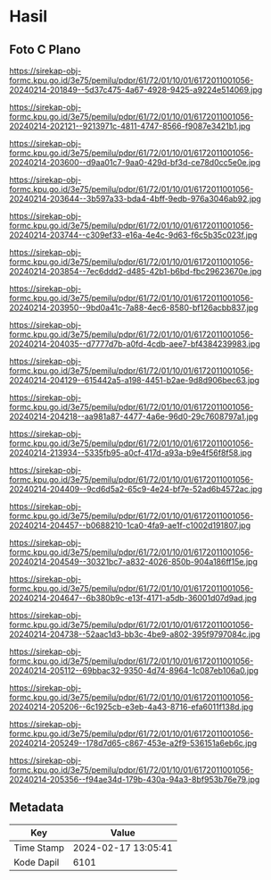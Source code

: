 # Hasil

## Foto C Plano

https://sirekap-obj-formc.kpu.go.id/3e75/pemilu/pdpr/61/72/01/10/01/6172011001056-20240214-201849--5d37c475-4a67-4928-9425-a9224e514069.jpg

https://sirekap-obj-formc.kpu.go.id/3e75/pemilu/pdpr/61/72/01/10/01/6172011001056-20240214-202121--9213971c-4811-4747-8566-f9087e3421b1.jpg

https://sirekap-obj-formc.kpu.go.id/3e75/pemilu/pdpr/61/72/01/10/01/6172011001056-20240214-203600--d9aa01c7-9aa0-429d-bf3d-ce78d0cc5e0e.jpg

https://sirekap-obj-formc.kpu.go.id/3e75/pemilu/pdpr/61/72/01/10/01/6172011001056-20240214-203644--3b597a33-bda4-4bff-9edb-976a3046ab92.jpg

https://sirekap-obj-formc.kpu.go.id/3e75/pemilu/pdpr/61/72/01/10/01/6172011001056-20240214-203744--c309ef33-e16a-4e4c-9d63-f6c5b35c023f.jpg

https://sirekap-obj-formc.kpu.go.id/3e75/pemilu/pdpr/61/72/01/10/01/6172011001056-20240214-203854--7ec6ddd2-d485-42b1-b6bd-fbc29623670e.jpg

https://sirekap-obj-formc.kpu.go.id/3e75/pemilu/pdpr/61/72/01/10/01/6172011001056-20240214-203950--9bd0a41c-7a88-4ec6-8580-bf126acbb837.jpg

https://sirekap-obj-formc.kpu.go.id/3e75/pemilu/pdpr/61/72/01/10/01/6172011001056-20240214-204035--d7777d7b-a0fd-4cdb-aee7-bf4384239983.jpg

https://sirekap-obj-formc.kpu.go.id/3e75/pemilu/pdpr/61/72/01/10/01/6172011001056-20240214-204129--615442a5-a198-4451-b2ae-9d8d906bec63.jpg

https://sirekap-obj-formc.kpu.go.id/3e75/pemilu/pdpr/61/72/01/10/01/6172011001056-20240214-204218--aa981a87-4477-4a6e-96d0-29c7608797a1.jpg

https://sirekap-obj-formc.kpu.go.id/3e75/pemilu/pdpr/61/72/01/10/01/6172011001056-20240214-213934--5335fb95-a0cf-417d-a93a-b9e4f56f8f58.jpg

https://sirekap-obj-formc.kpu.go.id/3e75/pemilu/pdpr/61/72/01/10/01/6172011001056-20240214-204409--9cd6d5a2-65c9-4e24-bf7e-52ad6b4572ac.jpg

https://sirekap-obj-formc.kpu.go.id/3e75/pemilu/pdpr/61/72/01/10/01/6172011001056-20240214-204457--b0688210-1ca0-4fa9-ae1f-c1002d191807.jpg

https://sirekap-obj-formc.kpu.go.id/3e75/pemilu/pdpr/61/72/01/10/01/6172011001056-20240214-204549--30321bc7-a832-4026-850b-904a186ff15e.jpg

https://sirekap-obj-formc.kpu.go.id/3e75/pemilu/pdpr/61/72/01/10/01/6172011001056-20240214-204647--6b380b9c-e13f-4171-a5db-36001d07d9ad.jpg

https://sirekap-obj-formc.kpu.go.id/3e75/pemilu/pdpr/61/72/01/10/01/6172011001056-20240214-204738--52aac1d3-bb3c-4be9-a802-395f9797084c.jpg

https://sirekap-obj-formc.kpu.go.id/3e75/pemilu/pdpr/61/72/01/10/01/6172011001056-20240214-205112--69bbac32-9350-4d74-8964-1c087eb106a0.jpg

https://sirekap-obj-formc.kpu.go.id/3e75/pemilu/pdpr/61/72/01/10/01/6172011001056-20240214-205206--6c1925cb-e3eb-4a43-8716-efa6011f138d.jpg

https://sirekap-obj-formc.kpu.go.id/3e75/pemilu/pdpr/61/72/01/10/01/6172011001056-20240214-205249--178d7d65-c867-453e-a2f9-536151a6eb6c.jpg

https://sirekap-obj-formc.kpu.go.id/3e75/pemilu/pdpr/61/72/01/10/01/6172011001056-20240214-205356--f94ae34d-179b-430a-94a3-8bf953b76e79.jpg


## Metadata

| Key        | Value               |
| ---------- | ------------------- |
| Time Stamp | 2024-02-17 13:05:41 |
| Kode Dapil | 6101                |



